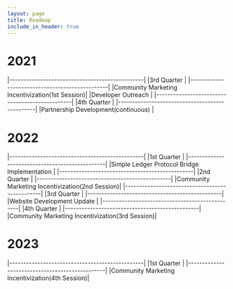 ```yaml
---
layout: page
title: Roadmap
include_in_header: true
---
```


# 2021

|------------------------------------------------|
|3rd Quarter                                     |
|------------------------------------------------|
|Community Marketing Incentivization(1st Session)|
|Developer Outreach                              |
|------------------------------------------------|
|4th Quarter                                     |
|------------------------------------------------|
|Partnership Development(continuous)             |

# 2022

|------------------------------------------------|
|1st Quarter                                     |
|------------------------------------------------|
|Simple Ledger Protocol Bridge Implementation    |
|------------------------------------------------|
|2nd Quarter                                     |
|------------------------------------------------|
|Community Marketing Incentivization(2nd Session)|
|------------------------------------------------|
|3rd Quarter                                     |
|------------------------------------------------|
|Website Development Update                      |
|------------------------------------------------|
|4th Quarter                                     |
|------------------------------------------------|
|Community Marketing Incentivization(3rd Session)|

# 2023

|------------------------------------------------|
|1st Quarter                                     |
|------------------------------------------------|
|Community Marketing Incentivization(4th Session)|